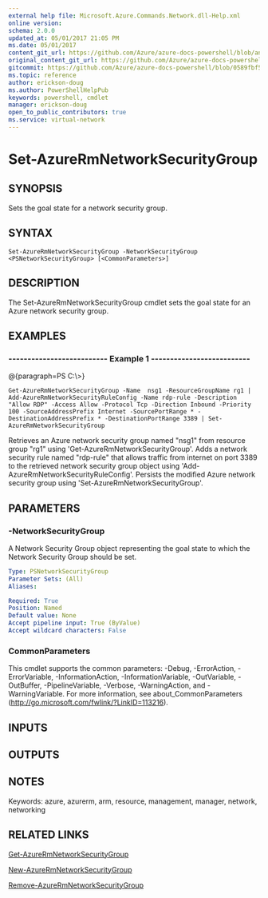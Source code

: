```yaml
---
external help file: Microsoft.Azure.Commands.Network.dll-Help.xml
online version:
schema: 2.0.0
updated_at: 05/01/2017 21:05 PM
ms.date: 05/01/2017
content_git_url: https://github.com/Azure/azure-docs-powershell/blob/anne2017/azureps-cmdlets-docs/ResourceManager/AzureRM.Network/v2.2.0/Set-AzureRmNetworkSecurityGroup.md
original_content_git_url: https://github.com/Azure/azure-docs-powershell/blob/anne2017/azureps-cmdlets-docs/ResourceManager/AzureRM.Network/v2.2.0/Set-AzureRmNetworkSecurityGroup.md
gitcommit: https://github.com/Azure/azure-docs-powershell/blob/0589fbf53d27e39e0cf445261d29c64fb0859d62
ms.topic: reference
author: erickson-doug
ms.author: PowerShellHelpPub
keywords: powershell, cmdlet
manager: erickson-doug
open_to_public_contributors: true
ms.service: virtual-network
---
```


# Set-AzureRmNetworkSecurityGroup

## SYNOPSIS
Sets the goal state for a network security group.

## SYNTAX

```
Set-AzureRmNetworkSecurityGroup -NetworkSecurityGroup <PSNetworkSecurityGroup> [<CommonParameters>]
```

## DESCRIPTION
The Set-AzureRmNetworkSecurityGroup cmdlet sets the goal state for an Azure network security group.

## EXAMPLES

### --------------------------  Example 1  --------------------------
@{paragraph=PS C:\\\>}



```
Get-AzureRmNetworkSecurityGroup -Name  nsg1 -ResourceGroupName rg1 | Add-AzureRmNetworkSecurityRuleConfig -Name rdp-rule -Description "Allow RDP" -Access Allow -Protocol Tcp -Direction Inbound -Priority 100 -SourceAddressPrefix Internet -SourcePortRange * -DestinationAddressPrefix * -DestinationPortRange 3389 | Set-AzureRmNetworkSecurityGroup
```

Retrieves an Azure network security group named "nsg1" from resource group "rg1" using 'Get-AzureRmNetworkSecurityGroup'.
Adds a network security rule named "rdp-rule" that allows traffic from internet on port 3389 to the retrieved network security group object using 'Add-AzureRmNetworkSecurityRuleConfig'.
Persists the modified Azure network security group using 'Set-AzureRmNetworkSecurityGroup'.

## PARAMETERS

### -NetworkSecurityGroup
A Network Security Group object representing the goal state to which the Network Security Group should be set.

```yaml
Type: PSNetworkSecurityGroup
Parameter Sets: (All)
Aliases: 

Required: True
Position: Named
Default value: None
Accept pipeline input: True (ByValue)
Accept wildcard characters: False
```

### CommonParameters
This cmdlet supports the common parameters: -Debug, -ErrorAction, -ErrorVariable, -InformationAction, -InformationVariable, -OutVariable, -OutBuffer, -PipelineVariable, -Verbose, -WarningAction, and -WarningVariable. For more information, see about_CommonParameters (http://go.microsoft.com/fwlink/?LinkID=113216).

## INPUTS

## OUTPUTS

## NOTES
Keywords: azure, azurerm, arm, resource, management, manager, network, networking

## RELATED LINKS

[Get-AzureRmNetworkSecurityGroup]()

[New-AzureRmNetworkSecurityGroup]()

[Remove-AzureRmNetworkSecurityGroup]()

